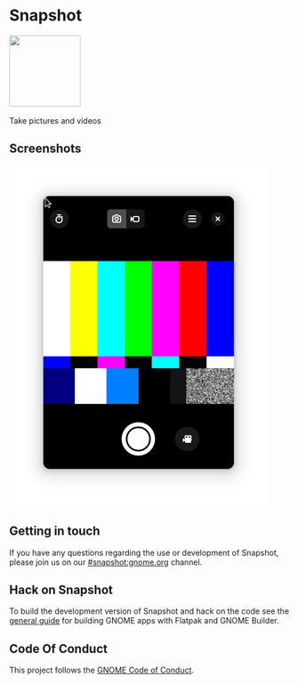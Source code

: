 <!-- <a href="https://flathub.org/apps/details/org.gnome.Snapshot"> -->
<!-- <img src="https://flathub.org/assets/badges/flathub-badge-i-en.png" width="190px" /> -->
<!-- </a> -->

# Snapshot

<img src="https://gitlab.gnome.org/msandova/snapshot/raw/main/data/icons/org.gnome.Snapshot.svg" width="128px" height="128px" />
<p>Take pictures and videos</p>

## Screenshots

![screenshot](data/screenshots/screenshot1.png)

## Getting in touch

If you have any questions regarding the use or development of Snapshot, please join us on our [#snapshot:gnome.org](https://matrix.to/#/#snapshot:gnome.org) channel.

## Hack on Snapshot

To build the development version of Snapshot and hack on the code
see the [general guide](https://wiki.gnome.org/Newcomers/BuildProject)
for building GNOME apps with Flatpak and GNOME Builder.

<!-- ## Translations -->

<!-- Helping to translate Snapshot or add support to a new language is very welcome. -->
<!-- You can find everything you need at: [l10n.gnome.org/module/snapshot/](https://l10n.gnome.org/module/snapshot/) -->

## Code Of Conduct

This project follows the [GNOME Code of Conduct](https://wiki.gnome.org/Foundation/CodeOfConduct).
